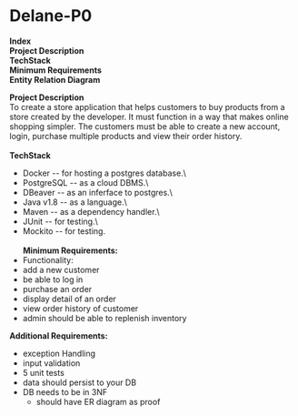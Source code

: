 # Delane-P0
**Index**\
**Project Description**\
**TechStack**\
**Minimum Requirements**\
**Entity Relation Diagram**

**Project Description**\
To create a store application that helps customers to buy products from a store created by the developer. It must function in a way that makes online shopping simpler.
The customers must be able to create a new account, login, purchase multiple products and view their order history.\
\
**TechStack**
- Docker -- for hosting a postgres database.\
- PostgreSQL -- as a cloud DBMS.\
- DBeaver -- as an inferface to postgres.\
- Java v1.8 -- as a language.\
- Maven -- as a dependency handler.\
- JUnit -- for testing.\
- Mockito -- for testing.\
\
**Minimum Requirements:**
- Functionality:
- add a new customer
- be able to log in
- purchase an order
- display detail of an order
- view order history of customer
- admin should be able to replenish inventory

**Additional Requirements:**
- exception Handling
- input validation
- 5 unit tests
- data should persist to your DB
- DB needs to be in 3NF
    - should have ER diagram as proof

